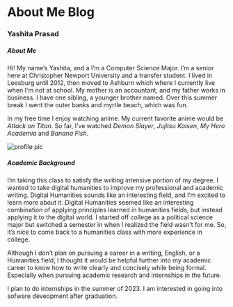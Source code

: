 # About Me Blog 
### Yashita Prasad


##### About Me 

Hi! My name’s Yashita, and a I’m a Computer Science Major. I’m a senior here at Christopher Newport University and a transfer student.
I lived in Leesburg until 2012, then moved to Ashburn which where I currently live when I'm not at school. My mother is an accountant, and my father works in business. I have one sibling, a younger brother named. Over this summer break I went the outer banks and myrtle beach, which was fun.

In my free time I enjoy watching anime. My current favorite anime would be _Attack on Titan_. So far, I’ve watched _Demon Slayer_, _Jujitsu Kaisen_, _My Hero Academia_ and _Banana Fish_.

![profile pic](https://yashitaprasad.github.io/digitalhumanities/images/profilepic.jpg)

##### Academic Background 

I’m taking this class to satisfy the writing intensive portion of my degree. I wanted to take digital humanities to improve my professional and academic writing. Digital Humanities sounds like an interesting field, and I’m excited to learn more about it. Digital Humanities seemed like an interesting combination of applying principles learned in humanities fields, but instead applying it to the digital world. I started off college as a political science major but switched a semester in when I realized the field wasn’t for me. So, it’s nice to come back to a humanities class with more experience in college. 


Although I don’t plan on pursuing a career in a writing, English, or a Humanities field, I thought it would be helpful further into my academic career to know how to write clearly and concisely while being formal. Especially when pursuing academic research and internships in the future. 

I plan to do internships in the summer of 2023. I am interested in going into sofware deveopment after graduation. 



